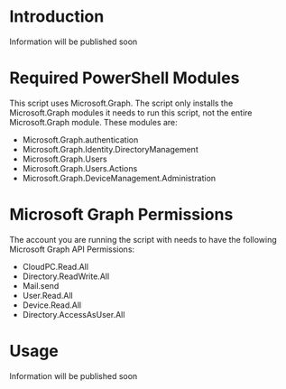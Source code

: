 # Introduction
Information will be published soon

# Required PowerShell Modules

This script uses Microsoft.Graph. The script only installs the Microsoft.Graph modules it needs to run this script, not the entire Microsoft.Graph module. These modules are:

- Microsoft.Graph.authentication 
- Microsoft.Graph.Identity.DirectoryManagement
- Microsoft.Graph.Users
- Microsoft.Graph.Users.Actions
- Microsoft.Graph.DeviceManagement.Administration


# Microsoft Graph Permissions

The account you are running the script with needs to have the following Microsoft Graph API Permissions:

- CloudPC.Read.All
- Directory.ReadWrite.All
- Mail.send
- User.Read.All 
- Device.Read.All
- Directory.AccessAsUser.All

# Usage

Information will be published soon
